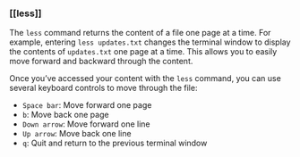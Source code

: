 ### **[[less]]**

The `less` command returns the content of a file one page at a time. For example, entering `less updates.txt` changes the terminal window to display the contents of `updates.txt` one page at a time. This allows you to easily move forward and backward through the content. 

Once you’ve accessed your content with the `less` command, you can use several keyboard controls to move through the file:

- `Space bar`: Move forward one page
- `b`: Move back one page
- `Down arrow`: Move forward one line
- `Up arrow`: Move back one line
- `q`: Quit and return to the previous terminal window